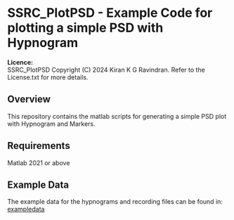 # SSRC_PlotPSD - Example Code for plotting a simple PSD with Hypnogram

**Licence:**  
SSRC_PlotPSD Copyright (C) 2024 Kiran K G Ravindran. Refer to the License.txt for more details.

## Overview
This repository contains the matlab scripts for generating a simple PSD plot with Hypnogram and Markers.

## Requirements 
Matlab 2021 or above

## Example Data
The example data for the hypnograms and recording files can be found in: [exampledata](https://github.com/KiranKGR/SSRC_PlotPSD/tree/b506ea61ac68232449824155ee6347addf1230a7/exampledata)


